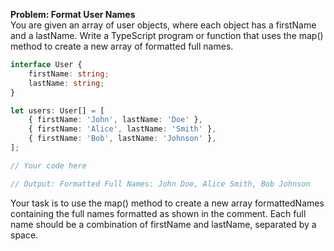 **Problem: Format User Names**<br>
You are given an array of user objects, where each object has a firstName and a lastName. Write a TypeScript program or function that uses the map() method to create a new array of formatted full names.
```ts
interface User {
    firstName: string;
    lastName: string;
}

let users: User[] = [
    { firstName: 'John', lastName: 'Doe' },
    { firstName: 'Alice', lastName: 'Smith' },
    { firstName: 'Bob', lastName: 'Johnson' },
];

// Your code here

// Output: Formatted Full Names: John Doe, Alice Smith, Bob Johnson
```
Your task is to use the map() method to create a new array formattedNames containing the full names formatted as shown in the comment. Each full name should be a combination of firstName and lastName, separated by a space.
